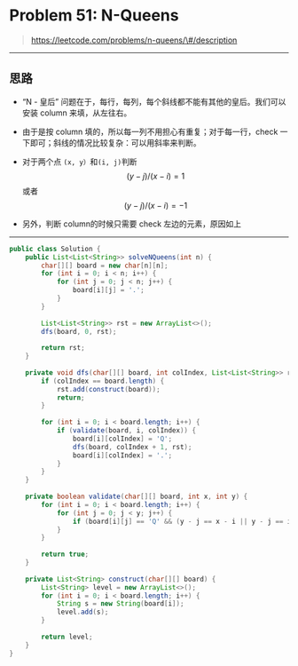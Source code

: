 # Problem 51: N-Queens

> https://leetcode.com/problems/n-queens/\#/description

-------

## 思路

* “N - 皇后” 问题在于，每行，每列，每个斜线都不能有其他的皇后。我们可以安装 column 来填，从左往右。
* 由于是按 column 填的，所以每一列不用担心有重复；对于每一行，check 一下即可；斜线的情况比较复杂：可以用斜率来判断。
* 对于两个点 `(x, y）`和`(i, j)`判断$$(y - j)/(x - i) = 1$$ 或者 $$(y - j)/(x - i) = -1$$

* 另外，判断 column的时候只需要 check 左边的元素，原因如上

-------

```java
public class Solution {
    public List<List<String>> solveNQueens(int n) {
        char[][] board = new char[n][n];
        for (int i = 0; i < n; i++) {
            for (int j = 0; j < n; j++) {
                board[i][j] = '.';
            }
        }
        
        List<List<String>> rst = new ArrayList<>();
        dfs(board, 0, rst);
        
        return rst;
    }
    
    private void dfs(char[][] board, int colIndex, List<List<String>> rst) {
        if (colIndex == board.length) {
            rst.add(construct(board));
            return;
        }
        
        for (int i = 0; i < board.length; i++) {
            if (validate(board, i, colIndex)) {
                board[i][colIndex] = 'Q';
                dfs(board, colIndex + 1, rst);
                board[i][colIndex] = '.';
            }
        }
    }
    
    private boolean validate(char[][] board, int x, int y) {
        for (int i = 0; i < board.length; i++) {
            for (int j = 0; j < y; j++) {
                if (board[i][j] == 'Q' && (y - j == x - i || y - j == i - x || i == x)) return false;
            }
        }
        
        return true;
    }
    
    private List<String> construct(char[][] board) {
        List<String> level = new ArrayList<>();
        for (int i = 0; i < board.length; i++) {
            String s = new String(board[i]);
            level.add(s);
        }
        
        return level;
    }
}


```



